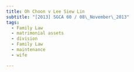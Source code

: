 ```yaml
---
title: Oh Choon v Lee Siew Lin
subtitle: "[2013] SGCA 60 / 08\_November\_2013"
tags:
  - Family Law
  - matrimonial assets
  - division
  - Family Law
  - maintenance
  - wife

---
```


